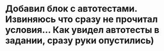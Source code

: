 # Добавил блок с автотестами. Извиняюсь что сразу не прочитал условия... Как увидел автотесты в задании, сразу руки опустились)
